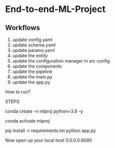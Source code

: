 # End-to-end-ML-Project

## Workflows

1. update config.yaml
2. update schema.yaml
3. update params.yaml
4. update the entity
5. update the configuration manager in src config
6. update the components
7. update the pipeline
8. update the main.py
9. update the app.py


How to run?

STEPS:

conda create -n mlproj python=3.8 -y 

conda activate mlproj


pip install -r requirements.txt
python app.py

Now open up your local host 0.0.0.0:8080